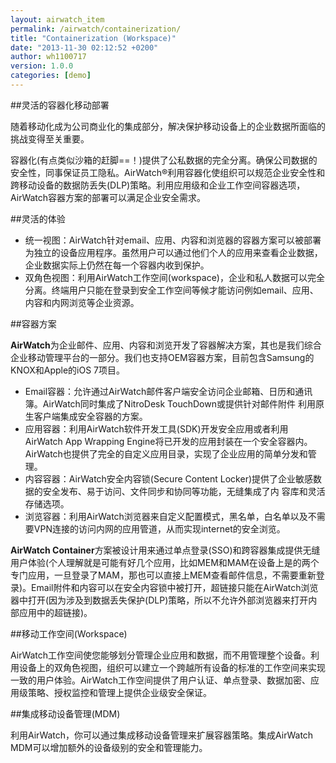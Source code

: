 ```yaml
---
layout: airwatch_item
permalink: /airwatch/containerization/
title: "Containerization (Workspace)"
date: "2013-11-30 02:12:52 +0200"
author: wh1100717
version: 1.0.0
categories: [demo]
---
```


##灵活的容器化移动部署

随着移动化成为公司商业化的集成部分，解决保护移动设备上的企业数据所面临的挑战变得至关重要。

容器化(有点类似沙箱的赶脚==！)提供了公私数据的完全分离。确保公司数据的安全性，同事保证员工隐私。AirWatch®利用容器化使组织可以规范企业安全性和跨移动设备的数据防丢失(DLP)策略。利用应用级和企业工作空间容器选项，AirWatch容器方案的部署可以满足企业安全需求。

##灵活的体验

* 统一视图：AirWatch针对email、应用、内容和浏览器的容器方案可以被部署为独立的设备应用程序。虽然用户可以通过他们个人的应用来查看企业数据，企业数据实际上仍然在每一个容器内收到保护。
* 双角色视图：利用AirWatch工作空间(workspace)，企业和私人数据可以完全分离。终端用户只能在登录到安全工作空间等候才能访问例如email、应用、内容和内网浏览等企业资源。

##容器方案

**AirWatch**为企业邮件、应用、内容和浏览开发了容器解决方案，其也是我们综合企业移动管理平台的一部分。我们也支持OEM容器方案，目前包含Samsung的KNOX和Apple的iOS 7项目。

* Email容器：允许通过AirWatch邮件客户端安全访问企业邮箱、日历和通讯簿。AirWatch同时集成了NitroDesk TouchDown或提供针对邮件附件
  利用原生客户端集成安全容器的方案。
* 应用容器：利用AirWatch软件开发工具(SDK)开发安全应用或者利用AirWatch App Wrapping Engine将已开发的应用封装在一个安全容器内。
  AirWatch也提供了完全的自定义应用目录，实现了企业应用的简单分发和管理。
* 内容容器：AirWatch安全内容锁(Secure Content Locker)提供了企业敏感数据的安全发布、易于访问、文件同步和协同等功能，无缝集成了内
  容库和灵活存储选项。
* 浏览容器：利用AirWatch浏览器来自定义配置模式，黑名单，白名单以及不需要VPN连接的访问内网的应用管道，从而实现internet的安全浏览。

**AirWatch Container**方案被设计用来通过单点登录(SSO)和跨容器集成提供无缝用户体验(个人理解就是可能有好几个应用，比如MEM和MAM在设备上是的两个专门应用，一旦登录了MAM，那也可以直接上MEM查看邮件信息，不需要重新登录)。Email附件和内容可以在安全内容锁中被打开，超链接只能在AirWatch浏览器中打开(因为涉及到数据丢失保护(DLP)策略，所以不允许外部浏览器来打开内部应用中的超链接)。

##移动工作空间(Workspace)

AirWatch工作空间使您能够划分管理企业应用和数据，而不用管理整个设备。利用设备上的双角色视图，组织可以建立一个跨越所有设备的标准的工作空间来实现一致的用户体验。AirWatch工作空间提供了用户认证、单点登录、数据加密、应用级策略、授权监控和管理上提供企业级安全保证。

##集成移动设备管理(MDM)

利用AirWatch，你可以通过集成移动设备管理来扩展容器策略。集成AirWatch MDM可以增加额外的设备级别的安全和管理能力。